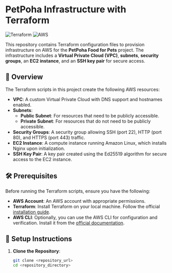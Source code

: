 # PetPoha Infrastructure with Terraform

![Terraform](https://img.shields.io/badge/Terraform-Required-orange)
![AWS](https://img.shields.io/badge/AWS-Cloud-lightgrey)

This repository contains Terraform configuration files to provision infrastructure on AWS for the **PetPoha Food for Pets** project. The infrastructure includes a **Virtual Private Cloud (VPC)**, **subnets**, **security groups**, an **EC2 instance**, and an **SSH key pair** for secure access.

## 🚀 Overview

The Terraform scripts in this project create the following AWS resources:
- **VPC**: A custom Virtual Private Cloud with DNS support and hostnames enabled.
- **Subnets**:
  - **Public Subnet**: For resources that need to be publicly accessible.
  - **Private Subnet**: For resources that do not need to be publicly accessible.
- **Security Groups**: A security group allowing SSH (port 22), HTTP (port 80), and HTTPS (port 443) traffic.
- **EC2 Instance**: A compute instance running Amazon Linux, which installs Nginx upon initialization.
- **SSH Key Pair**: A key pair created using the Ed25519 algorithm for secure access to the EC2 instance.

## 🛠️ Prerequisites

Before running the Terraform scripts, ensure you have the following:

- **AWS Account**: An AWS account with appropriate permissions.
- **Terraform**: Install Terraform on your local machine. Follow the official [installation guide](https://learn.hashicorp.com/tutorials/terraform/install-cli).
- **AWS CLI**: Optionally, you can use the AWS CLI for configuration and verification. Install it from the [official documentation](https://docs.aws.amazon.com/cli/latest/userguide/getting-started-install.html).

## 🚦 Setup Instructions

1. **Clone the Repository**:
   ```bash
   git clone <repository_url>
   cd <repository_directory>
